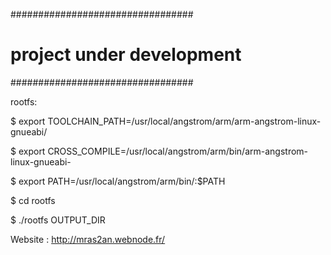 #################################
#   project under development   #
#################################

rootfs:

$ export TOOLCHAIN_PATH=/usr/local/angstrom/arm/arm-angstrom-linux-gnueabi/

$ export CROSS_COMPILE=/usr/local/angstrom/arm/bin/arm-angstrom-linux-gnueabi-

$ export PATH=/usr/local/angstrom/arm/bin/:$PATH

$ cd rootfs

$ ./rootfs OUTPUT_DIR

Website : http://mras2an.webnode.fr/
